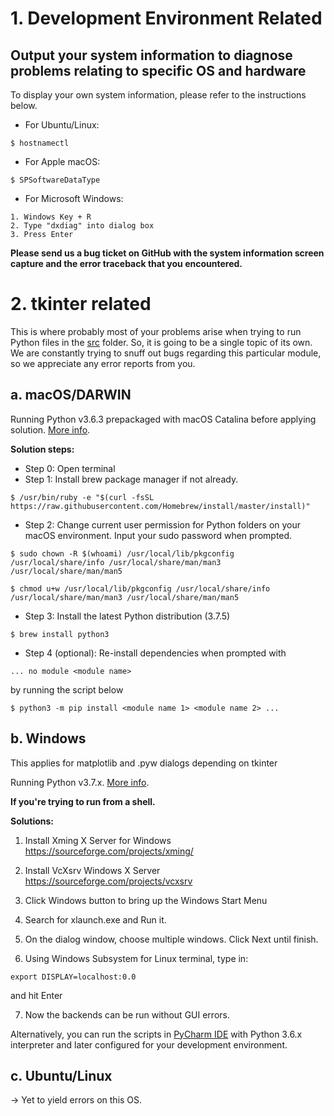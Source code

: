 # 1. Development Environment Related
## Output your system information to diagnose problems relating to specific OS and hardware
To display your own system information, please refer to the instructions below.

- For Ubuntu/Linux:
```
$ hostnamectl
```

- For Apple macOS:
```
$ SPSoftwareDataType
```

- For Microsoft Windows:
```
1. Windows Key + R
2. Type "dxdiag" into dialog box
3. Press Enter  
```

**Please send us a bug ticket on GitHub with the system information screen capture and the error traceback that you encountered.**

# 2. tkinter related
This is where probably most of your problems arise when trying to run Python files in the [src](../src) folder. So, it is going to be a single topic of its own. We are constantly trying to snuff out bugs regarding this particular module, so we appreciate any error reports from you.

## a. macOS/DARWIN

Running Python v3.6.3 prepackaged with macOS Catalina before applying solution. [More info](hoanganh-dev-notes/fri-nov8-19.md).

**Solution steps:**
- Step 0: Open terminal
- Step 1: Install brew package manager if not already.
```
$ /usr/bin/ruby -e "$(curl -fsSL https://raw.githubusercontent.com/Homebrew/install/master/install)"
```
- Step 2: Change current user permission for Python folders on your macOS environment. Input your sudo password when prompted.
```
$ sudo chown -R $(whoami) /usr/local/lib/pkgconfig /usr/local/share/info /usr/local/share/man/man3 /usr/local/share/man/man5
```
```
$ chmod u+w /usr/local/lib/pkgconfig /usr/local/share/info /usr/local/share/man/man3 /usr/local/share/man/man5
```
- Step 3: Install the latest Python distribution (3.7.5)
```
$ brew install python3
```
- Step 4 (optional): Re-install dependencies when prompted with 
```
... no module <module name>
```
by running the script below
```
$ python3 -m pip install <module name 1> <module name 2> ...
```

## b. Windows
This applies for matplotlib and .pyw dialogs depending on tkinter

Running Python v3.7.x. [More info](hoanganh-dev-notes/thu-nov21-19.md).

**If you're trying to run from a shell.**

**Solutions:** 
1. Install Xming X Server for Windows
https://sourceforge.com/projects/xming/

2. Install VcXsrv Windows X Server
https://sourceforge.com/projects/vcxsrv

3. Click Windows button to bring up the Windows Start Menu

4. Search for xlaunch.exe and Run it.

5. On the dialog window, choose multiple windows. Click Next until finish.

6. Using Windows Subsystem for Linux terminal, type in:
```
export DISPLAY=localhost:0.0
```
and hit Enter

7. Now the backends can be run without GUI errors.

Alternatively, you can run the scripts in [PyCharm IDE](https://www.jetbrains.com/pycharm/download) with Python 3.6.x interpreter and later configured for your development environment.

## c. Ubuntu/Linux
&rightarrow; Yet to yield errors on this OS.
